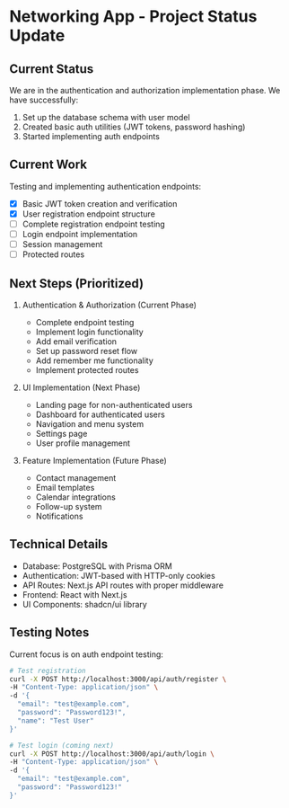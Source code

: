 # Networking App - Project Status Update

## Current Status
We are in the authentication and authorization implementation phase. We have successfully:
1. Set up the database schema with user model
2. Created basic auth utilities (JWT tokens, password hashing)
3. Started implementing auth endpoints

## Current Work
Testing and implementing authentication endpoints:
- [x] Basic JWT token creation and verification
- [x] User registration endpoint structure
- [ ] Complete registration endpoint testing
- [ ] Login endpoint implementation
- [ ] Session management
- [ ] Protected routes

## Next Steps (Prioritized)
1. Authentication & Authorization (Current Phase)
   - Complete endpoint testing
   - Implement login functionality
   - Add email verification
   - Set up password reset flow
   - Add remember me functionality
   - Implement protected routes

2. UI Implementation (Next Phase)
   - Landing page for non-authenticated users
   - Dashboard for authenticated users
   - Navigation and menu system
   - Settings page
   - User profile management

3. Feature Implementation (Future Phase)
   - Contact management
   - Email templates
   - Calendar integrations
   - Follow-up system
   - Notifications

## Technical Details
- Database: PostgreSQL with Prisma ORM
- Authentication: JWT-based with HTTP-only cookies
- API Routes: Next.js API routes with proper middleware
- Frontend: React with Next.js
- UI Components: shadcn/ui library

## Testing Notes
Current focus is on auth endpoint testing:
```bash
# Test registration
curl -X POST http://localhost:3000/api/auth/register \
-H "Content-Type: application/json" \
-d '{
  "email": "test@example.com",
  "password": "Password123!",
  "name": "Test User"
}'

# Test login (coming next)
curl -X POST http://localhost:3000/api/auth/login \
-H "Content-Type: application/json" \
-d '{
  "email": "test@example.com",
  "password": "Password123!"
}'